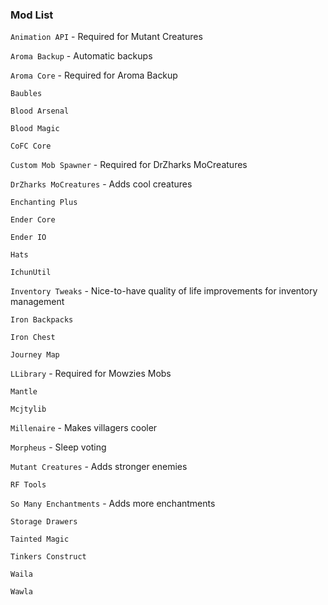 ### Mod List
`Animation API` - Required for Mutant Creatures

`Aroma Backup` - Automatic backups

`Aroma Core` - Required for Aroma Backup

`Baubles`

`Blood Arsenal`

`Blood Magic`

`CoFC Core`

`Custom Mob Spawner` - Required for DrZharks MoCreatures

`DrZharks MoCreatures` - Adds cool creatures

`Enchanting Plus`

`Ender Core`

`Ender IO`

`Hats`

`IchunUtil`

`Inventory Tweaks` - Nice-to-have quality of life improvements for inventory management

`Iron Backpacks`

`Iron Chest`

`Journey Map`

`LLibrary` - Required for Mowzies Mobs

`Mantle`

`Mcjtylib`

`Millenaire` - Makes villagers cooler

`Morpheus` - Sleep voting

`Mutant Creatures` - Adds stronger enemies

`RF Tools`

`So Many Enchantments` - Adds more enchantments

`Storage Drawers`

`Tainted Magic`

`Tinkers Construct`

`Waila`

`Wawla`
